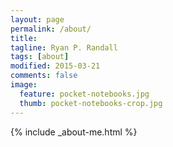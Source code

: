 ```yaml
---
layout: page
permalink: /about/
title: 
tagline: Ryan P. Randall
tags: [about]
modified: 2015-03-21
comments: false
image:
  feature: pocket-notebooks.jpg
  thumb: pocket-notebooks-crop.jpg
---
```


{% include _about-me.html %}
<!-- markdownfix_ -->  
